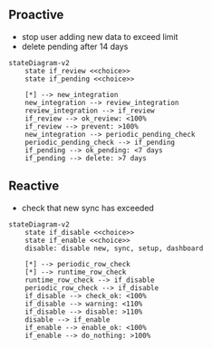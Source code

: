 ## Proactive

- stop user adding new data to exceed limit
- delete pending after 14 days

```mermaid
stateDiagram-v2
    state if_review <<choice>>
    state if_pending <<choice>>

    [*] --> new_integration
    new_integration --> review_integration
    review_integration --> if_review
    if_review --> ok_review: <100%
    if_review --> prevent: >100%
    new_integration --> periodic_pending_check
    periodic_pending_check --> if_pending
    if_pending --> ok_pending: <7 days
    if_pending --> delete: >7 days
```

## Reactive

- check that new sync has exceeded

```mermaid
stateDiagram-v2
    state if_disable <<choice>>
    state if_enable <<choice>>
    disable: disable new, sync, setup, dashboard

    [*] --> periodic_row_check
    [*] --> runtime_row_check
    runtime_row_check --> if_disable
    periodic_row_check --> if_disable
    if_disable --> check_ok: <100%
    if_disable --> warning: <110%
    if_disable --> disable: >110%
    disable --> if_enable
    if_enable --> enable_ok: <100%
    if_enable --> do_nothing: >100%
```
